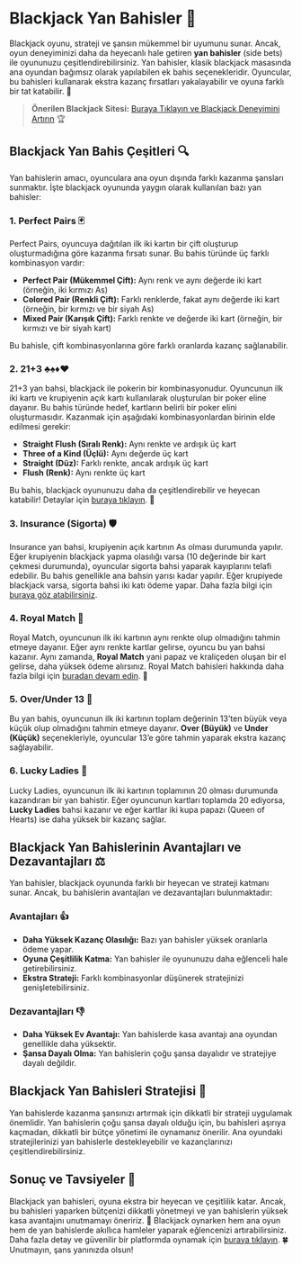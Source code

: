 # Blackjack Yan Bahisler 🎲

Blackjack oyunu, strateji ve şansın mükemmel bir uyumunu sunar. Ancak, oyun deneyiminizi daha da heyecanlı hale getiren **yan bahisler** (side bets) ile oyununuzu çeşitlendirebilirsiniz. Yan bahisler, klasik blackjack masasında ana oyundan bağımsız olarak yapılabilen ek bahis seçenekleridir. Oyuncular, bu bahisleri kullanarak ekstra kazanç fırsatları yakalayabilir ve oyuna farklı bir tat katabilir. 🎉

> **Önerilen Blackjack Sitesi:** [Buraya Tıklayın ve Blackjack Deneyimini Artırın](https://casinotr.link/gWCRZ4) 🏆

## Blackjack Yan Bahis Çeşitleri 🔍

Yan bahislerin amacı, oyunculara ana oyun dışında farklı kazanma şansları sunmaktır. İşte blackjack oyununda yaygın olarak kullanılan bazı yan bahisler:

### 1. Perfect Pairs 🃏

Perfect Pairs, oyuncuya dağıtılan ilk iki kartın bir çift oluşturup oluşturmadığına göre kazanma fırsatı sunar. Bu bahis türünde üç farklı kombinasyon vardır:

- **Perfect Pair (Mükemmel Çift):** Aynı renk ve aynı değerde iki kart (örneğin, iki kırmızı As)  
- **Colored Pair (Renkli Çift):** Farklı renklerde, fakat aynı değerde iki kart (örneğin, bir kırmızı ve bir siyah As)  
- **Mixed Pair (Karışık Çift):** Farklı renkte ve değerde iki kart (örneğin, bir kırmızı ve bir siyah kart)  

Bu bahisle, çift kombinasyonlarına göre farklı oranlarda kazanç sağlanabilir.

### 2. 21+3 ♣️♠️♦️♥️

21+3 yan bahsi, blackjack ile pokerin bir kombinasyonudur. Oyuncunun ilk iki kartı ve krupiyenin açık kartı kullanılarak oluşturulan bir poker eline dayanır. Bu bahis türünde hedef, kartların belirli bir poker elini oluşturmasıdır. Kazanmak için aşağıdaki kombinasyonlardan birinin elde edilmesi gerekir:

- **Straight Flush (Sıralı Renk):** Aynı renkte ve ardışık üç kart  
- **Three of a Kind (Üçlü):** Aynı değerde üç kart  
- **Straight (Düz):** Farklı renkte, ancak ardışık üç kart  
- **Flush (Renk):** Aynı renkte üç kart  

Bu bahis, blackjack oyununuzu daha da çeşitlendirebilir ve heyecan katabilir! Detaylar için [buraya tıklayın](https://casinotr.link/gWCRZ4). 🎉

### 3. Insurance (Sigorta) 🛡️

Insurance yan bahsi, krupiyenin açık kartının As olması durumunda yapılır. Eğer krupiyenin blackjack yapma olasılığı varsa (10 değerinde bir kart çekmesi durumunda), oyuncular sigorta bahsi yaparak kayıplarını telafi edebilir. Bu bahis genellikle ana bahsin yarısı kadar yapılır. Eğer krupiyede blackjack varsa, sigorta bahsi iki katı ödeme yapar. Daha fazla bilgi için [buraya göz atabilirsiniz](https://casinotr.link/gWCRZ4).

### 4. Royal Match 👑

Royal Match, oyuncunun ilk iki kartının aynı renkte olup olmadığını tahmin etmeye dayanır. Eğer aynı renkte kartlar gelirse, oyuncu bu yan bahsi kazanır. Aynı zamanda, **Royal Match** yani papaz ve kraliçeden oluşan bir el gelirse, daha yüksek ödeme alırsınız. Royal Match bahisleri hakkında daha fazla bilgi için [buradan devam edin](https://casinotr.link/gWCRZ4). 🎈

### 5. Over/Under 13 🎲

Bu yan bahis, oyuncunun ilk iki kartının toplam değerinin 13’ten büyük veya küçük olup olmadığını tahmin etmeye dayanır. **Over (Büyük)** ve **Under (Küçük)** seçenekleriyle, oyuncular 13’e göre tahmin yaparak ekstra kazanç sağlayabilir.

### 6. Lucky Ladies 👸

Lucky Ladies, oyuncunun ilk iki kartının toplamının 20 olması durumunda kazandıran bir yan bahistir. Eğer oyuncunun kartları toplamda 20 ediyorsa, **Lucky Ladies** bahsi kazanır ve eğer kartlar iki kupa papazı (Queen of Hearts) ise daha yüksek bir kazanç sağlar.

## Blackjack Yan Bahislerinin Avantajları ve Dezavantajları ⚖️

Yan bahisler, blackjack oyununda farklı bir heyecan ve strateji katmanı sunar. Ancak, bu bahislerin avantajları ve dezavantajları bulunmaktadır:

### Avantajları 👍

- **Daha Yüksek Kazanç Olasılığı:** Bazı yan bahisler yüksek oranlarla ödeme yapar.
- **Oyuna Çeşitlilik Katma:** Yan bahisler ile oyununuzu daha eğlenceli hale getirebilirsiniz.
- **Ekstra Strateji:** Farklı kombinasyonlar düşünerek stratejinizi genişletebilirsiniz.

### Dezavantajları 👎

- **Daha Yüksek Ev Avantajı:** Yan bahislerde kasa avantajı ana oyundan genellikle daha yüksektir.
- **Şansa Dayalı Olma:** Yan bahislerin çoğu şansa dayalıdır ve stratejiye dayalı değildir.

## Blackjack Yan Bahisleri Stratejisi 🧠

Yan bahislerde kazanma şansınızı artırmak için dikkatli bir strateji uygulamak önemlidir. Yan bahislerin çoğu şansa dayalı olduğu için, bu bahisleri aşırıya kaçmadan, dikkatli bir bütçe yönetimi ile oynamanız önerilir. Ana oyundaki stratejilerinizi yan bahislerle destekleyebilir ve kazançlarınızı çeşitlendirebilirsiniz.

## Sonuç ve Tavsiyeler 🎉

Blackjack yan bahisleri, oyuna ekstra bir heyecan ve çeşitlilik katar. Ancak, bu bahisleri yaparken bütçenizi dikkatli yönetmeyi ve yan bahislerin yüksek kasa avantajını unutmamayı öneririz. 🎲 Blackjack oynarken hem ana oyun hem de yan bahislerde akıllıca hamleler yaparak eğlencenizi artırabilirsiniz. Daha fazla detay ve güvenilir bir platformda oynamak için [buraya tıklayın](https://casinotr.link/gWCRZ4). 🍀 Unutmayın, şans yanınızda olsun!

